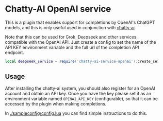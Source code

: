 # Chatty-AI OpenAI service

This is a plugin that enables support for completions by OpenAI's ChatGPT models, and this is only useful used in conjunction with [chatty-ai](https://github.com/justinhj/chatty-ai.nvim).

Note that this can be used for Grok, Deepseek and other services compatible with the OpenAI API. Just create a config to set the name of the API KEY environment variable and the full url of the completion API endpoint.

```lua
local deepseek_service = require('chatty-ai-service-openai').create_service('deepseek', {url = 'https://api.deepseek.com/v1/chat/completions', api_key_name = 'DEEPSEEK_API_KEY', model = 'deepseek-chat'})
```


## Usage

After installing the chatty-ai system, you should also register for an OpenAI account and obtain an API key. Once you have the key please set it as an environment variable named `OPENAI_API_KEY` (configurable), so that it can be accessed by the plugin when making completions.

In [./sampleconfig/config.lua](./sampleconfig/config.lua) you can find simple instructions to do this.
